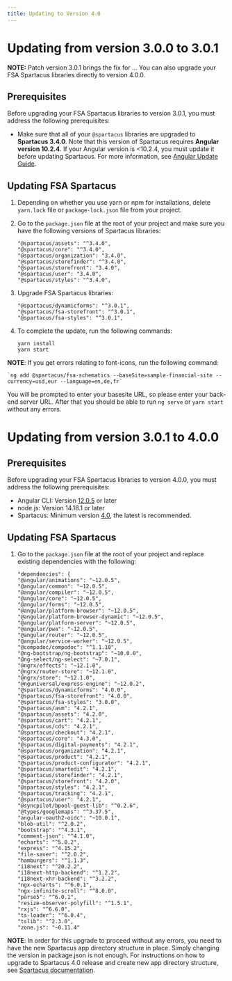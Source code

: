 ```yaml
---
title: Updating to Version 4.0
---
```



# Updating from version 3.0.0 to 3.0.1

**NOTE:** Patch version 3.0.1 brings the fix for ... 
You can also upgrade your FSA Spartacus libraries directly to version 4.0.0.


## Prerequisites

Before upgrading your FSA Spartacus libraries to version 3.0.1, you must address the following prerequisites:

- Make sure that all of your `@spartacus` libraries are upgraded to **Spartacus 3.4.0**. 
Note that this version of Spartacus requires **Angular version 10.2.4**. 
If your Angular version is <10.2.4, you must update it before updating Spartacus. 
For more information, see [Angular Update Guide](https://update.angular.io/).
  

## Updating FSA Spartacus

1. Depending on whether you use yarn or npm for installations, delete `yarn.lock` file or `package-lock.json` file from your project.

2. Go to the `package.json` file at the root of your project and make sure you have the following versions of Spartacus libraries:

    ```shell
    "@spartacus/assets": "^3.4.0",
    "@spartacus/core": "^3.4.0",
    "@spartacus/organization": "3.4.0",
    "@spartacus/storefinder": "^3.4.0",
    "@spartacus/storefront": "3.4.0",
    "@spartacus/user": "3.4.0",
    "@spartacus/styles": "^3.4.0",
    ```
   
3. Upgrade FSA Spartacus libraries:  
   
     ```shell
     "@spartacus/dynamicforms": "^3.0.1",
     "@spartacus/fsa-storefront": "^3.0.1",
     "@spartacus/fsa-styles": "^3.0.1",
     ```

5. To complete the update, run the following commands:

    ```shell
    yarn install
    yarn start
    ```
   
**NOTE**: If you get errors relating to font-icons, run the following command:

    `ng add @spartacus/fsa-schematics --baseSite=sample-financial-site --currency=usd,eur --language=en,de,fr`

You will be prompted to enter your basesite URL, so please enter your back-end server URL.
After that you should be able to run `ng serve` or `yarn start` without any errors.


   
# Updating from version 3.0.1 to 4.0.0

## Prerequisites

Before upgrading your FSA Spartacus libraries to version 4.0.0, you must address the following prerequisites:

- Angular CLI: Version [12.0.5](https://update.angular.io/) or later
- node.js: Version 14.18.1 or later
- Spartacus: Minimum version [4.0](https://sap.github.io/spartacus-docs/updating-to-version-4/), the latest  is recommended.

## Updating FSA Spartacus

1. Go to the `package.json` file at the root of your project and replace existing dependencies with the following:


    ```shell
    "dependencies": {
    "@angular/animations": "~12.0.5",
    "@angular/common": "~12.0.5",
    "@angular/compiler": "~12.0.5",
    "@angular/core": "~12.0.5",
    "@angular/forms": "~12.0.5",
    "@angular/platform-browser": "~12.0.5",
    "@angular/platform-browser-dynamic": "~12.0.5",
    "@angular/platform-server": "~12.0.5",
    "@angular/pwa": "~12.0.5",
    "@angular/router": "~12.0.5",
    "@angular/service-worker": "~12.0.5",
    "@compodoc/compodoc": "^1.1.10",
    "@ng-bootstrap/ng-bootstrap": "~10.0.0",
    "@ng-select/ng-select": "~7.0.1",
    "@ngrx/effects": "~12.1.0",
    "@ngrx/router-store": "~12.1.0",
    "@ngrx/store": "~12.1.0",
    "@nguniversal/express-engine": "~12.0.2",
    "@spartacus/dynamicforms": "4.0.0",
    "@spartacus/fsa-storefront": "4.0.0",
    "@spartacus/fsa-styles": "3.0.0",
    "@spartacus/asm": "4.2.1",
    "@spartacus/assets": "4.2.0",
    "@spartacus/cart": "4.2.1",
    "@spartacus/cds": "4.2.1",
    "@spartacus/checkout": "4.2.1",
    "@spartacus/core": "4.3.0",
    "@spartacus/digital-payments": "4.2.1",
    "@spartacus/organization": "4.2.1",
    "@spartacus/product": "4.2.1",
    "@spartacus/product-configurator": "4.2.1",
    "@spartacus/smartedit": "4.2.1",
    "@spartacus/storefinder": "4.2.1",
    "@spartacus/storefront": "4.2.0",
    "@spartacus/styles": "4.2.1",
    "@spartacus/tracking": "4.2.1",
    "@spartacus/user": "4.2.1",
    "@syncpilot/bpool-guest-lib": "^0.2.6",
    "@types/googlemaps": "^3.37.5",
    "angular-oauth2-oidc": "~10.0.1",
    "blob-util": "^2.0.2",
    "bootstrap": "^4.3.1",
    "comment-json": "^4.1.0",
    "echarts": "^5.0.2",
    "express": "^4.15.2",
    "file-saver": "^2.0.2",
    "hamburgers": "^1.1.3",
    "i18next": "^20.2.2",
    "i18next-http-backend": "^1.2.2",
    "i18next-xhr-backend": "^3.2.2",
    "ngx-echarts": "^6.0.1",
    "ngx-infinite-scroll": "^8.0.0",
    "parse5": "^6.0.1",
    "resize-observer-polyfill": "^1.5.1",
    "rxjs": "^6.6.0",
    "ts-loader": "^6.0.4",
    "tslib": "^2.3.0",
    "zone.js": "~0.11.4" 

**NOTE**: In order for this upgrade to proceed without any errors, you need to have the new Spartacus app directory structure in place. 
Simply changing the version in package.json is not enough. 
For instructions on how to upgrade to Spartacus 4.0 release and create new app directory structure, see [Spartacus documentation](https://sap.github.io/spartacus-docs/updating-to-version-4/).

